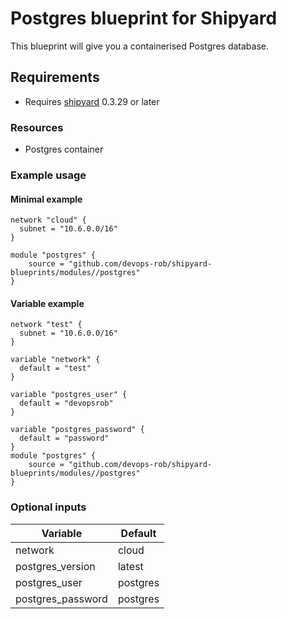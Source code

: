 # Postgres blueprint for Shipyard

This blueprint will give you a containerised Postgres database.

## Requirements

- Requires [shipyard](https://shipyard.run/) 0.3.29 or later

### Resources

- Postgres container

### Example usage

#### Minimal example

```hcl
network "cloud" {
  subnet = "10.6.0.0/16"
}

module "postgres" {
    source = "github.com/devops-rob/shipyard-blueprints/modules//postgres"
}
```

#### Variable example

```hcl
network "test" {
  subnet = "10.6.0.0/16"
}

variable "network" {
  default = "test"
}

variable "postgres_user" {
  default = "devopsrob"
}

variable "postgres_password" {
  default = "password"
}
module "postgres" {
    source = "github.com/devops-rob/shipyard-blueprints/modules//postgres"
}
```

### Optional inputs

| Variable | Default |
| -------- | ------- |
| network  | cloud   |
| postgres_version | latest |
| postgres_user | postgres |
| postgres_password | postgres |
